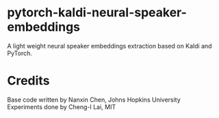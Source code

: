 # pytorch-kaldi-neural-speaker-embeddings
A light weight neural speaker embeddings extraction based on Kaldi and PyTorch.

# Credits
Base code written by Nanxin Chen, Johns Hopkins University \
Experiments done by Cheng-I Lai, MIT 
